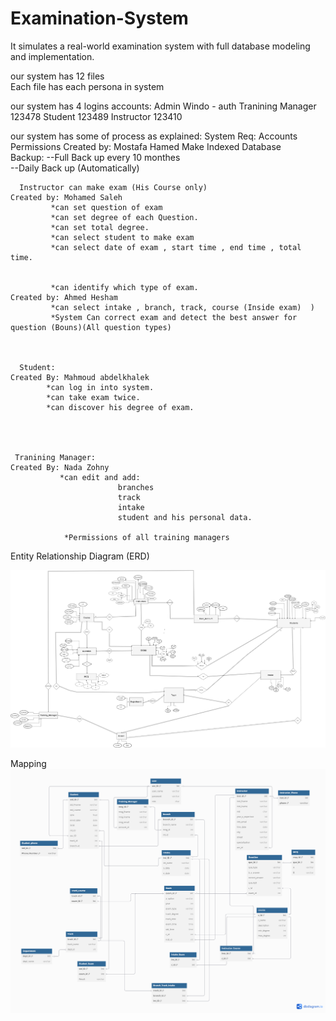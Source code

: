# Examination-System
It simulates a real-world examination system with full database modeling and implementation.

our system has 12 files  
			Each file has each persona in system 


our system has 4 logins accounts:
	Admin                Windo - auth
	Tranining Manager    123478
	Student              123489
	Instructor           123410 

our system has some of process as explained:
	System Req:
       	        Accounts Permissions                                             Created by: Mostafa Hamed
		Make Indexed  Database                                                      
		Backup:  --Full Back up every 10 monthes                                 
		         --Daily Back up    (Automatically)                
	   
	   
	  Instructor can make exam (His Course only)                      Created by: Mohamed Saleh 
	         *can set question of exam  
			 *can set degree of each Question.
			 *can set total degree.
			 *can select student to make exam
			 *can select date of exam , start time , end time , total time.
			 
			 
			 *can identify which type of exam.                        Created by: Ahmed Hesham 
			 *can select intake , branch, track, course (Inside exam)  )
			 *System Can correct exam and detect the best answer for question (Bouns)(All question types)
	

	
      Student:                                                        Created By: Mahmoud abdelkhalek
	        *can log in into system.
			*can take exam twice.
			*can discover his degree of exam.      
			
			
			
			
	 Tranining Manager:                                              Created By: Nada Zohny 
		       *can edit and add: 
             			    branches 
					     	track 
					    	intake
						    student and his personal data.
							
				*Permissions of all training managers 
		
		

Entity Relationship Diagram (ERD)

![ERD](ERD.drawio.png)


Mapping 
![Mapping Documentation](Mapping_PNG.png)

